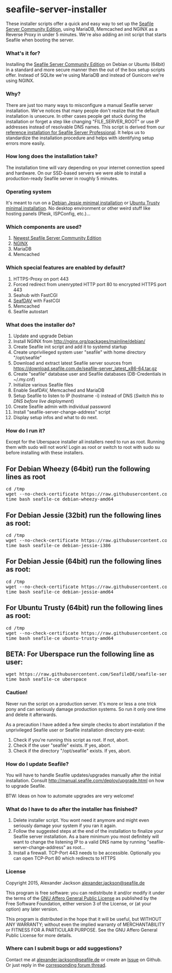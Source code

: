 # seafile-server-installer
These installer scripts offer a quick and easy way to set up the [Seafile Server Community Edition](http://seafile.com/en/home/), using MariaDB, Memcached and NGINX as a Reverse Proxy in under 5 minutes. We're also adding an init script that starts Seafile when booting the server.

### What's it for?
Installing the [Seafile Server Community Edition](http://seafile.com/en/home/) on Debian or Ubuntu (64bit) in a standard and more secure manner then the out of the box setup scripts offer. Instead of SQLite we're using MariaDB and instead of Gunicorn we're using NGINX.


### Why?
There are just too many ways to misconfigure a manual Seafile server installation. We've notices that many people don't realize that the default installation is unsecure. In other cases people get stuck during the installation or forget a step like changing "FILE_SERVER_ROOT" or use IP addresses instead of resolvable DNS names.
This script is derived from our [reference installation for Seafile Server  Professional](https://wiki.seafile.com.de/doku.php?id=debian_7_wheezy_64bit). It helps us to standardize the installation procedure and helps with identifying setup errors more easily.


### How long does the installation take?
The installation time will vary depending on your internet connection speed and hardware. On our SSD-based servers we were able to install a production-ready Seafile server in roughly 5 minutes.


### Operating system
It's meant to run on a [Debian Jessie minimal installation](https://www.youtube.com/watch?v=BCwz9oSSt8g) or [Ubuntu Trusty minimal installation](https://www.youtube.com/watch?v=qdCbWOHwBL4). No desktop environment or other weird stuff like hosting panels (Plesk, ISPConfig, etc.)...


### Which components are used?
1. [Newest Seafile Server Community Edition](https://download.seafile.com.de/)
2. [NGINX](http://nginx.org/packages/mainline/debian/)
3. MariaDB
4. Memcached


### Which special features are enabled by default?
1. HTTPS-Proxy on port 443
2. Forced redirect from unenrypted HTTP port 80 to encrypted HTTPS port 443
2. Seahub with FastCGI
3. [SeafDAV](http://manual.seafile.com/extension/webdav.html) with FastCGI
4. Memcached
5. Seafile autostart


### What does the installer do?
1. Update and upgrade Debian
2. Install NGINX from http://nginx.org/packages/mainline/debian/
3. Create Seafile init script and add it to systemd startup
4. Create unprivilieged system user "seafile" with home directory "/opt/seafile"
5. Download and extract latest Seafile server sources from https://download.seafile.com.de/seafile-server_latest_x86-64.tar.gz
6. Create "seafile" database user and Seafile databases (DB-Credentials in ~/.my.cnf)
7. Initialize various Seafile files
8. Enable SeafDAV, Memcached and MariaDB
9. Setup Seafile to listen to IP (hostname -i) instead of DNS (*Switch this to DNS before live deployment*)
10. Create Seafile admin with individual password
11. Install "seafile-server-change-address" script
12. Display setup infos and what to do next.


### How do I run it?
Except for the Uberspace installer all installers need to run as root. Running them with sudo will not work! Login as root or switch to root with sudo su before installing with these installers.

For **Debian Wheezy (64bit)** run the following lines as root
-
<pre>
cd /tmp
wget --no-check-certificate https://raw.githubusercontent.com/SeafileDE/seafile-server-installer/master/seafile-ce_debian-wheezy-amd64
time bash seafile-ce_debian-wheezy-amd64
</pre>

For **Debian Jessie (32bit)** run the following lines as root:
-
<pre>
cd /tmp
wget --no-check-certificate https://raw.githubusercontent.com/SeafileDE/seafile-server-installer/master/seafile-ce_debian-jessie-i386
time bash seafile-ce_debian-jessie-i386
</pre>

For **Debian Jessie (64bit)** run the following lines as root:
-
<pre>
cd /tmp
wget --no-check-certificate https://raw.githubusercontent.com/SeafileDE/seafile-server-installer/master/seafile-ce_debian-jessie-amd64
time bash seafile-ce_debian-jessie-amd64
</pre>

For **Ubuntu Trusty (64bit)** run the following lines as root:
-
<pre>
cd /tmp
wget --no-check-certificate https://raw.githubusercontent.com/SeafileDE/seafile-server-installer/master/seafile-ce_ubuntu-trusty-amd64
time bash seafile-ce_ubuntu-trusty-amd64
</pre>

BETA: For **Uberspace** run the following line as user:
-
<pre>
wget https://raw.githubusercontent.com/SeafileDE/seafile-server-installer/master/seafile-ce_uberspace 
time bash seafile-ce_uberspace
</pre>
 
 
### Caution!
Never run the script on a production server. It's more or less a one trick pony and can seriously damage production systems. So run it only one time and delete it afterwards. 

As a precaution I have added a few simple checks to abort installation if the unprivileged Seafile user or Seafile installation directory pre-exist:

1. Check if you're running this script as root. If not, abort.
2. Check if the user "seafile" exists. If yes, abort.
3. Check if the directory "/opt/seafile" exists. If yes, abort.


### How do I update Seafile?
You will have to handle Seafile updates/upgrades manually after the initial installation. Consult http://manual.seafile.com/deploy/upgrade.html on how to upgrade Seafile.

BTW: Ideas on how to automate upgrades are very welcome!


### What do I have to do after the installer has finished?
1. Delete installer script. You wont need it anymore and might even seriously damage your system if you ran it again.
2. Follow the suggested steps at the end of the installation to finalize your Seafile server installation. As a bare minimum you most definitely will want to change the listening IP to a valid DNS name by running "seafile-server-change-address" as root...
3. Install a firewall. TCP-Port 443 needs to be accessible. Optionally you can open TCP-Port 80 which redirects to HTTPS


### License
Copyright 2015, Alexander Jackson <alexander.jackson@seafile.de>

This program is free software: you can redistribute it and/or modify
it under the terms of the [GNU Affero General Public License](http://www.gnu.org/licenses/agpl-3.0.html) as published by
the Free Software Foundation, either version 3 of the License, or
(at your option) any later version.

This program is distributed in the hope that it will be useful,
but WITHOUT ANY WARRANTY; without even the implied warranty of
MERCHANTABILITY or FITNESS FOR A PARTICULAR PURPOSE.  See the
GNU Affero General Public License for more details.


### Where can I submit bugs or add suggestions?
Contact me at alexander.jackson@seafile.de or create an [Issue](https://github.com/SeafileDE/seafile-server-community_debian-jessie-amd64/issues/new) on Github. Or just reply in the [corresponding forum thread](https://forum.seafile-server.org/t/howto-seafile-server-community-edition-on-debian-jessie-amd64/1464).
